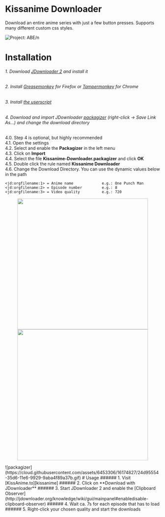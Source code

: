 # Kissanime Downloader
Download an entire anime series with just a few button presses. Supports many different custom css styles.

![Project: ABE/n](https://cloud.githubusercontent.com/assets/6453306/16174767/e187cce8-35d2-11e6-81eb-0eb7dc8281ad.gif)
# Installation
###### 1. Download [JDownloader 2][JDownloader] and install it
###### 2. Install [Greasemonkey][Greasemonkey] for Firefox or [Tampermonkey][Tampermonkey] for Chrome
###### 3. Install [the userscript][main.js]
###### 4. Download and import JDownloader [packagizer][.packagizer] (right-click -> Save Link As...) and change the download directory
4.0. Step 4 is optional, but highly recommended   
4.1. Open the settings  
4.2. Select and enable the **Packagizer** in the left menu  
4.3. Click on **Import**  
4.4. Select the file **Kissanime-Downloader.packagizer** and click **OK**  
4.5. Double click the rule named **Kissanime Downloader**  
4.6. Change the Download Directory. You can use the dynamic values below in the path
```
<jd:orgfilename:1> = Anime name             e.g.: One Punch Man
<jd:orgfilename:2> = Episode number         e.g.: 8
<jd:orgfilename:3> = Video quality          e.g.: 720
```

<p align="center" >
  <img src="https://cloud.githubusercontent.com/assets/6453306/16174413/3c57d666-35c1-11e6-9a14-718e16d31630.png" width=425px>
  <img src="https://cloud.githubusercontent.com/assets/6453306/16174442/607bca6a-35c2-11e6-8b46-b1ab25869076.png" width=425px>
</p>
![packagizer](https://cloud.githubusercontent.com/assets/6453306/16174827/24d95554-35d6-11e6-9929-9aba4f89a37b.gif)
# Usage
###### 1. Visit [KissAnime.to][kissanime]
###### 2. Click on **Download with JDownloader**
###### 3. Start JDownloader 2 and enable the [Clipboard Observer](http://jdownloader.org/knowledge/wiki/gui/mainpanel#enabledisable-clipboard-observer)
###### 4. Wait ca. 7s for each episode that has to load
###### 5. Right-click your chosen quality and start the downloads

[JDownloader]: http://jdownloader.org/download/index
[Greasemonkey]: https://addons.mozilla.org/en-US/firefox/addon/greasemonkey/
[Tampermonkey]: https://chrome.google.com/webstore/detail/tampermonkey/dhdgffkkebhmkfjojejmpbldmpobfkfo
[main.js]: ../../raw/master/Kissanime-Downloader.user.js
[.packagizer]: ../../raw/master/Kissanime-Downloader.packagizer
[kissanime]: http://kissanime.to/


